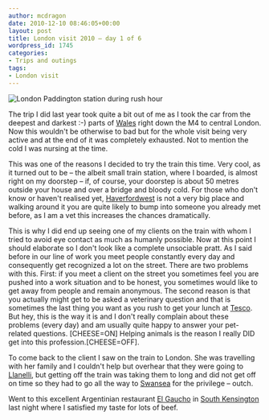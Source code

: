 ```yaml
---
author: mcdragon
date: 2010-12-10 08:46:05+00:00
layout: post
title: London visit 2010 – day 1 of 6
wordpress_id: 1745
categories:
- Trips and outings
tags:
- London visit
---
```




![](https://img.mcdowell.si/2010/12/london_paddington-1.jpg "London Paddington station during rush hour")

The trip I did last year took quite a bit out of me as I took the car from the deepest and darkest :-) parts of [Wales](https://en.wikipedia.org/wiki/Wales) right down the M4 to central London. Now this wouldn't be otherwise to bad but for the whole visit being very active and at the end of it was completely exhausted. Not to mention the cold I was nursing at the time.

This was one of the reasons I decided to try the train this time. Very cool, as it turned out to be – the albeit small train station, where I boarded, is almost right on my doorstep – if, of course, your doorstep is about 50 metres outside your house and over a bridge and bloody cold. For those who don't know or haven't realised yet, [Haverfordwest](https://en.wikipedia.org/wiki/Haverfordwest) is not a very big place and walking around it you are quite likely to bump into someone you already met before, as I am a vet this increases the chances dramatically.

This is why I did end up seeing one of my clients on the train with whom I tried to avoid eye contact as much as humanly possible. Now at this point I should elaborate so I don't look like a complete unsociable pratt. As I said before in our line of work you meet people constantly every day and consequently get recognized a lot on the street. There are two problems with this. First: if you meet a client on the street you sometimes feel you are pushed into a work situation and to be honest, you sometimes would like to get away from people and remain anonymous. The second reason is that you actually might get to be asked a veterinary question and that is sometimes the last thing you want as you rush to get your lunch at [Tesco](https://en.wikipedia.org/wiki/Tesco). But hey, this is the way it is and I don't really complain about these problems (every day) and am usually quite happy to answer your pet-related questions. [CHEESE=ON] Helping animals is the reason I really DID get into this profession.[CHEESE=OFF].

To come back to the client I saw on the train to London. She was travelling with her family and I couldn't help but overhear that they were going to [Llanelli](https://en.wikipedia.org/wiki/Llanelli), but getting off the train was taking them to long and did not get off on time so they had to go all the way to [Swansea](https://en.wikipedia.org/wiki/Swansea) for the privilege – outch.

Went to this excellent Argentinian restaurant [El Gaucho](https://www.elgaucho.co.uk/) in [South Kensington](https://en.wikipedia.org/wiki/South_Kensington) last night where I satisfied my taste for lots of beef.
